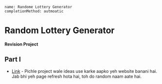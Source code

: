 ```ngMeta
name: Randome Lottery Generator
completionMethod: autmoatic
```

# Random Lottery Generator

#### Revision Project


## Part I

- [Link](http://codepen.io/navgurukul/full/MJgjyo) - Pichle project wale ideas use karke aapko yeh website banani hai. Jab bhi yeh page refresh hota hai, toh do random naam aate hai.


